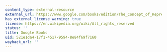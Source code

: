 ```yaml
---
content_type: external-resource
external_url: https://www.google.com/books/edition/The_Concept_of_Representation/yaEwDwAAQBAJ?hl=en&gbpv=1
has_external_license_warning: true
license: https://en.wikipedia.org/wiki/All_rights_reserved
status: ''
title: Google Books
uid: 521e1da4-17f1-4517-9594-8e84f69f7160
wayback_url: ''
---
```

